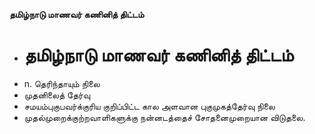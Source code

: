 **தமிழ்நாடு மாணவர் கணினித் திட்டம்**
- # தமிழ்நாடு மாணவர் கணினித் திட்டம்
- n. தெரிந்தாயும் நிலை
- முதனிலைத் தேர்வு
- சமயம்புகுபவர்க்குரிய குறிப்பிட்ட கால அளவான புகுமுகத்தேர்வு நிலை
- முதல்முறைக்குற்றவாளிகளுக்கு நன்னடத்தைச்  சோதனைமுறையான விடுதலை.

